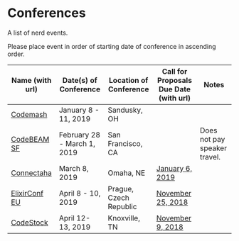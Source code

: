 Conferences
===========

A list of nerd events.

Please place event in order of starting date of conference in ascending order.

| Name (with url) | Date(s) of Conference | Location of Conference | Call for Proposals Due Date (with url) | Notes |
| --- | --- | --- | --- | --- |
| [Codemash](https://codemash.org) | January 8 - 11, 2019 | Sandusky, OH | | |
| [CodeBEAM SF](https://codesync.global/conferences/code-beam-sf-2019) | February 28 - March 1, 2019 | San Francisco, CA | | Does not pay speaker travel. |
| [Connectaha](https://connectaha.com/) | March 8, 2019 | Omaha, NE | [January 6, 2019](https://www.papercall.io/connectaha) | |
| [ElixirConf EU](http://www.elixirconf.eu/) | April 8 - 10, 2019 | Prague, Czech Republic | [November 25, 2018](https://eventil.com/events/elixirconfeu2019/cfp) | |
| [CodeStock](http://codestock.org) | April 12- 13, 2019 | Knoxville, TN | [November 9, 2018](https://sessionize.com/codestock-2019) | |
